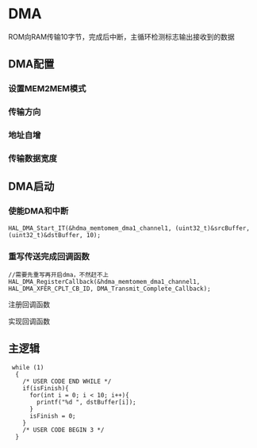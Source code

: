 # DMA

ROM向RAM传输10字节，完成后中断，主循环检测标志输出接收到的数据

## DMA配置

### 设置MEM2MEM模式

### 传输方向

### 地址自增

### 传输数据宽度

## DMA启动

### 使能DMA和中断

```
HAL_DMA_Start_IT(&hdma_memtomem_dma1_channel1, (uint32_t)&srcBuffer, (uint32_t)&dstBuffer, 10);
```

### 重写传送完成回调函数

```
//需要先重写再开启dma，不然赶不上
HAL_DMA_RegisterCallback(&hdma_memtomem_dma1_channel1, HAL_DMA_XFER_CPLT_CB_ID, DMA_Transmit_Complete_Callback);
```

注册回调函数

实现回调函数

## 主逻辑

```
 while (1)
  {
    /* USER CODE END WHILE */
    if(isFinish){
      for(int i = 0; i < 10; i++){
        printf("%d ", dstBuffer[i]); 
      }
      isFinish = 0;
    }
    /* USER CODE BEGIN 3 */
  }
```

 

